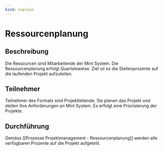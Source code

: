 ```yaml
---
kind: explain
---
```


# Ressourcenplanung

## Beschreibung

Die Ressourcen sind Mitarbeitende der Mint System. Die Ressourcenplanung erfolgt Quartalsweise. Ziel ist es die Stellenprozente auf die laufenden Projekt aufzuteilen. 

## Teilnehmer

Teilnehmer des Formats sind Projektleitende. Sie planen das Projekt und stellen ihre Anforderungen an Mint System. Es erfolgt eine Priorisierung der Projekte.

## Durchführung

Gemäss [[Prozesse Projektmanagement - Ressourcenplanung]] werden alle verfügbaren Prozente auf die Projekt aufgeteilt.
